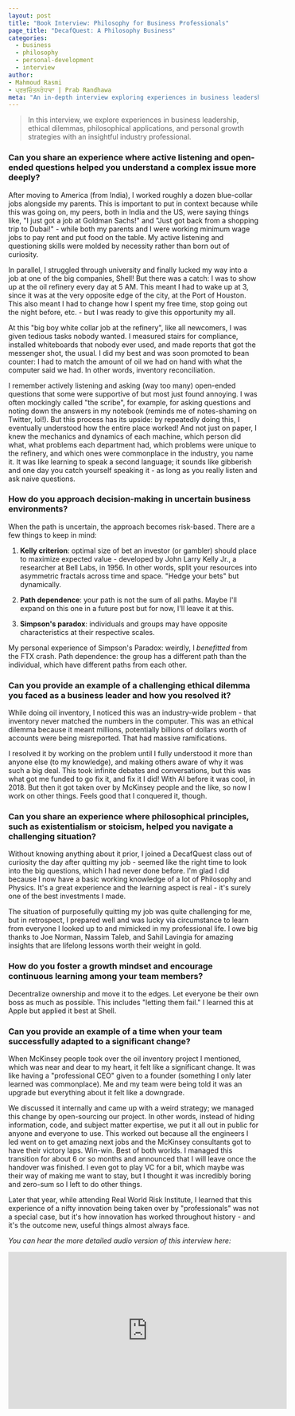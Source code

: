 ```yaml
---
layout: post
title: "Book Interview: Philosophy for Business Professionals"
page_title: "DecafQuest: A Philosophy Business"
categories:
  - business
  - philosophy
  - personal-development
  - interview
author:
- Mahmoud Rasmi
- ਪ੍ਰਭਚਿੰਤਨਰੰਧਾਵਾ | Prab Randhawa
meta: "An in-depth interview exploring experiences in business leadership, ethical dilemmas, philosophical applications, and personal growth strategies."
---
```


> In this interview, we explore experiences in business leadership, ethical dilemmas, philosophical applications, and personal growth strategies with an insightful industry professional.

### **Can you share an experience where active listening and open-ended questions helped you understand a complex issue more deeply?**

After moving to America (from India), I worked roughly a dozen blue-collar jobs alongside my parents. This is important to put in context because while this was going on, my peers, both in India and the US, were saying things like, "I just got a job at Goldman Sachs!" and "Just got back from a shopping trip to Dubai!" - while both my parents and I were working minimum wage jobs to pay rent and put food on the table. My active listening and questioning skills were molded by necessity rather than born out of curiosity. 

In parallel, I struggled through university and finally lucked my way into a job at one of the big companies, Shell! But there was a catch: I was to show up at the oil refinery every day at 5 AM. This meant I had to wake up at 3, since it was at the very opposite edge of the city, at the Port of Houston. This also meant I had to change how I spent my free time, stop going out the night before, etc. - but I was ready to give this opportunity my all. 

At this "big boy white collar job at the refinery", like all newcomers, I was given tedious tasks nobody wanted. I measured stairs for compliance, installed whiteboards that nobody ever used, and made reports that got the messenger shot, the usual. I did my best and was soon promoted to bean counter: I had to match the amount of oil we had on hand with what the computer said we had. In other words, inventory reconciliation. 

I remember actively listening and asking (way too many) open-ended questions that some were supportive of but most just found annoying. I was often mockingly called "the scribe", for example, for asking questions and noting down the answers in my notebook (reminds me of notes-shaming on Twitter, lol!). But this process has its upside: by repeatedly doing this, I eventually understood how the entire place worked! And not just on paper, I knew the mechanics and dynamics of each machine, which person did what, what problems each department had, which problems were unique to the refinery, and which ones were commonplace in the industry, you name it. It was like learning to speak a second language; it sounds like gibberish and one day you catch yourself speaking it - as long as you really listen and ask naive questions.

### **How do you approach decision-making in uncertain business environments?**

When the path is uncertain, the approach becomes risk-based. There are a few things to keep in mind:

1. **Kelly criterion**: optimal size of bet an investor (or gambler) should place to maximize expected value - developed by John Larry Kelly Jr., a researcher at Bell Labs, in 1956. In other words, split your resources into asymmetric fractals across time and space. "Hedge your bets" but dynamically.

2. **Path dependence**: your path is not the sum of all paths. Maybe I'll expand on this one in a future post but for now, I'll leave it at this.

3. **Simpson's paradox**: individuals and groups may have opposite characteristics at their respective scales.

My personal experience of Simpson's Paradox: weirdly, I *benefitted* from the FTX crash. Path dependence: the group has a different path than the individual, which have different paths from each other.

### **Can you provide an example of a challenging ethical dilemma you faced as a business leader and how you resolved it?**

While doing oil inventory, I noticed this was an industry-wide problem - that inventory never matched the numbers in the computer. This was an ethical dilemma because it meant millions, potentially billions of dollars worth of accounts were being misreported. That had massive ramifications.

I resolved it by working on the problem until I fully understood it more than anyone else (to my knowledge), and making others aware of why it was such a big deal. This took infinite debates and conversations, but this was what got me funded to go fix it, and fix it I did! With AI before it was cool, in 2018. But then it got taken over by McKinsey people and the like, so now I work on other things. Feels good that I conquered it, though.

### **Can you share an experience where philosophical principles, such as existentialism or stoicism, helped you navigate a challenging situation?**

Without knowing anything about it prior, I joined a DecafQuest class out of curiosity the day after quitting my job - seemed like the right time to look into the big questions, which I had never done before. I'm glad I did because I now have a basic working knowledge of a lot of Philosophy and Physics. It's a great experience and the learning aspect is real - it's surely one of the best investments I made.

The situation of purposefully quitting my job was quite challenging for me, but in retrospect, I prepared well and was lucky via circumstance to learn from everyone I looked up to and mimicked in my professional life. I owe big thanks to Joe Norman, Nassim Taleb, and Sahil Lavingia for amazing insights that are lifelong lessons worth their weight in gold.

### **How do you foster a growth mindset and encourage continuous learning among your team members?**

Decentralize ownership and move it to the edges. Let everyone be their own boss as much as possible. This includes "letting them fail." I learned this at Apple but applied it best at Shell.

### **Can you provide an example of a time when your team successfully adapted to a significant change?**

When McKinsey people took over the oil inventory project I mentioned, which was near and dear to my heart, it felt like a significant change. It was like having a "professional CEO" given to a founder (something I only later learned was commonplace). Me and my team were being told it was an upgrade but everything about it felt like a downgrade.

We discussed it internally and came up with a weird strategy; we managed this change by open-sourcing our project. In other words, instead of hiding information, code, and subject matter expertise, we put it all out in public for anyone and everyone to use. This worked out because all the engineers I led went on to get amazing next jobs and the McKinsey consultants got to have their victory laps. Win-win. Best of both worlds. I managed this transition for about 6 or so months and announced that I will leave once the handover was finished. I even got to play VC for a bit, which maybe was their way of making me want to stay, but I thought it was incredibly boring and zero-sum so I left to do other things.

Later that year, while attending Real World Risk Institute, I learned that this experience of a nifty innovation being taken over by "professionals" was not a special case, but it's how innovation has worked throughout history - and it's the outcome new, useful things almost always face.

*You can hear the more detailed audio version of this interview here:*

<center><div class="video-container">
<iframe width="560" height="315" src="https://www.youtube.com/embed/TiGWvpexZU8?si=7EOvPjtA1tItN7Q-" title="YouTube video player" frameborder="0" allow="accelerometer; autoplay; clipboard-write; encrypted-media; gyroscope; picture-in-picture; web-share" referrerpolicy="strict-origin-when-cross-origin" allowfullscreen></iframe></div></center>